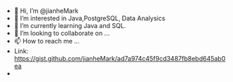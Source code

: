 - 👋 Hi, I’m @jianheMark
- 👀 I’m interested in Java,PostgreSQL, Data Analysics
- 🌱 I’m currently learning Java and SQL. 
- 💞️ I’m looking to collaborate on ...
- 📫 How to reach me ...
- Link: https://gist.github.com/jianheMark/ad7a974c45f9cd3487fb8ebd645ab0ea
- 

<!---
jianheMark/jianheMark is a ✨ special ✨ repository because its `README.md` (this file) appears on your GitHub profile.
You can click the Preview link to take a look at your changes.
--->
